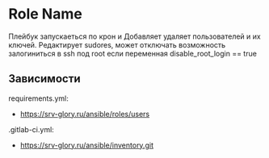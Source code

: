 Role Name
=========

Плейбук запускаеться по крон и Добавляет удаляет пользователей и их ключей. Редактирует sudores, может отключать возможность залогиниться в ssh под root если переменная disable_root_login == true

Зависимости
------------
requirements.yml:
  - https://srv-glory.ru/ansible/roles/users

.gitlab-ci.yml:
  - https://srv-glory.ru/ansible/inventory.git
